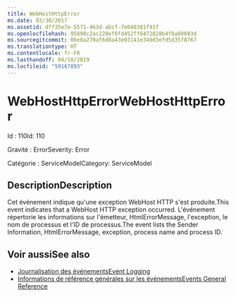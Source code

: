 ```yaml
---
title: WebHostHttpError
ms.date: 03/30/2017
ms.assetid: dff35e7e-5571-463d-abcf-7e048381f91f
ms.openlocfilehash: 95890c2ac220ef6fd452ff6472828b4f8a08693d
ms.sourcegitcommit: 0be8a279af6d8a43e03141e349d3efd5d35f8767
ms.translationtype: HT
ms.contentlocale: fr-FR
ms.lasthandoff: 04/18/2019
ms.locfileid: "59167893"
---
```

# <a name="webhosthttperror"></a><span data-ttu-id="df03b-102">WebHostHttpError</span><span class="sxs-lookup"><span data-stu-id="df03b-102">WebHostHttpError</span></span>
<span data-ttu-id="df03b-103">Id : 110</span><span class="sxs-lookup"><span data-stu-id="df03b-103">Id: 110</span></span>  
  
 <span data-ttu-id="df03b-104">Gravité : Error</span><span class="sxs-lookup"><span data-stu-id="df03b-104">Severity: Error</span></span>  
  
 <span data-ttu-id="df03b-105">Catégorie : ServiceModel</span><span class="sxs-lookup"><span data-stu-id="df03b-105">Category: ServiceModel</span></span>  
  
## <a name="description"></a><span data-ttu-id="df03b-106">Description</span><span class="sxs-lookup"><span data-stu-id="df03b-106">Description</span></span>  
 <span data-ttu-id="df03b-107">Cet événement indique qu'une exception WebHost HTTP s'est produite.</span><span class="sxs-lookup"><span data-stu-id="df03b-107">This event indicates that a WebHost HTTP exception occurred.</span></span> <span data-ttu-id="df03b-108">L'événement répertorie les informations sur l'émetteur, HtmlErrorMessage, l'exception, le nom de processus et l'ID de processus.</span><span class="sxs-lookup"><span data-stu-id="df03b-108">The event lists the Sender Information, HtmlErrorMessage, exception, process name and process ID.</span></span>  
  
## <a name="see-also"></a><span data-ttu-id="df03b-109">Voir aussi</span><span class="sxs-lookup"><span data-stu-id="df03b-109">See also</span></span>

- [<span data-ttu-id="df03b-110">Journalisation des événements</span><span class="sxs-lookup"><span data-stu-id="df03b-110">Event Logging</span></span>](../../../../../docs/framework/wcf/diagnostics/event-logging/index.md)
- [<span data-ttu-id="df03b-111">Informations de référence générales sur les événements</span><span class="sxs-lookup"><span data-stu-id="df03b-111">Events General Reference</span></span>](../../../../../docs/framework/wcf/diagnostics/event-logging/events-general-reference.md)
